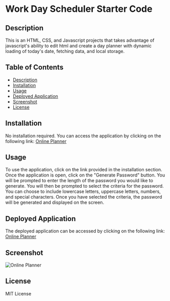 <!-- @format -->

# Work Day Scheduler Starter Code

## Description

This is an HTML, CSS, and Javascript projects that takes advantage of javascript's ability to edit html and create a day planner with dynamic loading of today's date, fetching data, and local storage.

## Table of Contents

- [Description](#description)
- [Installation](#installation)
- [Usage](#usage)
- [Deployed Application](#deployed-application)
- [Screenshot](#screenshot)
- [License](#license)

## Installation

No installation required. You can access the application by clicking on the following link: [Online Planner](https://github.com/jakepears/onlinePlanner)

## Usage

To use the application, click on the link provided in the installation section. Once the application is open, click on the "Generate Password" button. You will be prompted to enter the length of the password you would like to generate. You will then be prompted to select the criteria for the password. You can choose to include lowercase letters, uppercase letters, numbers, and special characters. Once you have selected the criteria, the password will be generated and displayed on the screen.

## Deployed Application

The deployed application can be accessed by clicking on the following link: [Online Planner](https://jakepears.github.io/onlinePlanner/)

## Screenshot

![Online Planner](./assets/screenshots/mockQuiz.png)

## License

MIT License
